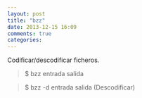 ```yaml
---
layout: post
title: "bzz"
date: 2013-12-15 16:09
comments: true
categories: 
---
```

Codificar/descodificar ficheros.

>$ bzz entrada salida 

>$ bzz -d entrada salida (Descodificar)

